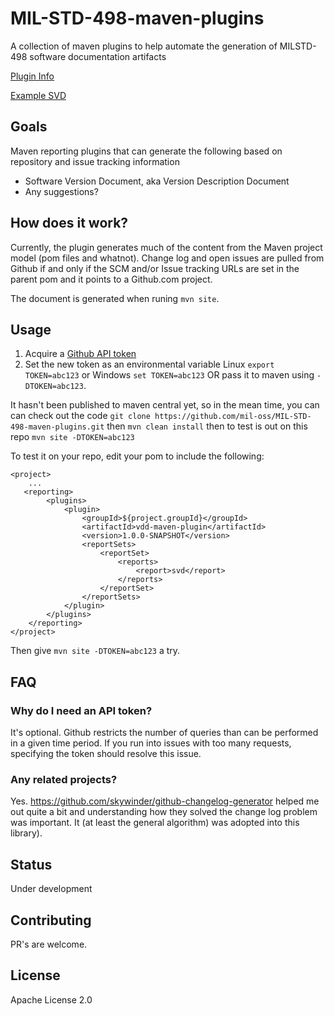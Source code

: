 # MIL-STD-498-maven-plugins
A collection of maven plugins to help automate the generation of MILSTD-498 software documentation artifacts

[Plugin Info](https://mil-oss.github.io/MIL-STD-498-maven-plugins/vdd-maven-plugin/intro.html)

[Example SVD](https://mil-oss.github.io/MIL-STD-498-maven-plugins/svd.html)

## Goals

Maven reporting plugins that can generate the following based on repository and issue tracking information

 - Software Version Document, aka Version Description Document
 - Any suggestions?
 
## How does it work?

Currently, the plugin generates much of the content from the Maven project model (pom files and whatnot). 
Change log and open issues are pulled from Github if and only if the SCM and/or Issue tracking URLs are set in the
parent pom and it points to a Github.com project.

The document is generated when runing `mvn site`.

## Usage

1. Acquire a [Github API token](https://github.com/settings/tokens)
2. Set the new token as an environmental variable Linux `export TOKEN=abc123` or Windows `set TOKEN=abc123` OR pass it to maven using `-DTOKEN=abc123`.

It hasn't been published to maven central yet, so in the mean time, you can can check out the code
`git clone https://github.com/mil-oss/MIL-STD-498-maven-plugins.git`
then
`mvn clean install`
then to test is out on this repo
`mvn site -DTOKEN=abc123`

To test it on your repo, edit your pom to include the following:

    <project>
        ...
       <reporting>
            <plugins>
                <plugin>
                    <groupId>${project.groupId}</groupId>
                    <artifactId>vdd-maven-plugin</artifactId>
                    <version>1.0.0-SNAPSHOT</version>
                    <reportSets>
                        <reportSet>
                            <reports>
                                <report>svd</report>
                            </reports>
                        </reportSet>
                    </reportSets>
                </plugin>
            </plugins>
        </reporting>
    </project>

Then give `mvn site -DTOKEN=abc123` a try.

## FAQ

### Why do I need an API token?

It's optional. Github restricts the number of queries than can be performed in a given time period. If you run into issues with too many requests, specifying the token should resolve this issue.

### Any related projects?

Yes. https://github.com/skywinder/github-changelog-generator helped me out quite a bit and understanding how they solved the change log problem was important. It (at least the general algorithm) was adopted into this library).

## Status

Under development

## Contributing
 
PR's are welcome. 


## License

Apache License 2.0

